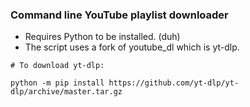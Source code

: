 ### Command line YouTube playlist downloader

- Requires Python to be installed. (duh)
- The script uses a fork of youtube_dl which is yt-dlp.

```
# To download yt-dlp:

python -m pip install https://github.com/yt-dlp/yt-dlp/archive/master.tar.gz
```

